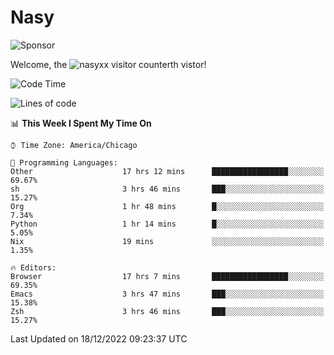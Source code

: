 # Nasy

<!--
<p align="center">
<img height="200" src="https://github-readme-stats.vercel.app/api?username=nasyxx&count_private=true&show_icons=true&theme=dracula&include_all_commits=true"/>
<img height="200" src="https://github-readme-stats.vercel.app/api/top-langs/?username=nasyxx&theme=dracula&hide=html,jupyter+notebook&count_private=true&show_icons=true"/>
</p>

  
----------------
-->

![Sponsor](https://img.shields.io/static/v1.svg?label=Sponsor&message=%E2%9D%A4&logo=GitHub&style=flat&color=pink)
 
Welcome, the ![nasyxx visitor counter](https://count.getloli.com/get/@nasyxx?theme=rule34)th vistor!
 
<!--START_SECTION:waka-->
![Code Time](http://img.shields.io/badge/Code%20Time-2%2C939%20hrs%2025%20mins-blue)

![Lines of code](https://img.shields.io/badge/From%20Hello%20World%20I%27ve%20Written-5%20Million%20lines%20of%20code-blue)

📊 **This Week I Spent My Time On** 

```text
⌚︎ Time Zone: America/Chicago

💬 Programming Languages: 
Other                    17 hrs 12 mins      █████████████████░░░░░░░░   69.67% 
sh                       3 hrs 46 mins       ███░░░░░░░░░░░░░░░░░░░░░░   15.27% 
Org                      1 hr 48 mins        █░░░░░░░░░░░░░░░░░░░░░░░░   7.34% 
Python                   1 hr 14 mins        █░░░░░░░░░░░░░░░░░░░░░░░░   5.05% 
Nix                      19 mins             ░░░░░░░░░░░░░░░░░░░░░░░░░   1.35%

🔥 Editors: 
Browser                  17 hrs 7 mins       █████████████████░░░░░░░░   69.35% 
Emacs                    3 hrs 47 mins       ███░░░░░░░░░░░░░░░░░░░░░░   15.38% 
Zsh                      3 hrs 46 mins       ███░░░░░░░░░░░░░░░░░░░░░░   15.27%

```


 Last Updated on 18/12/2022 09:23:37 UTC
<!--END_SECTION:waka-->

<!-- ![visitors](https://visitor-badge.laobi.icu/badge?page_id=nasyxx.nasyxx) -->
